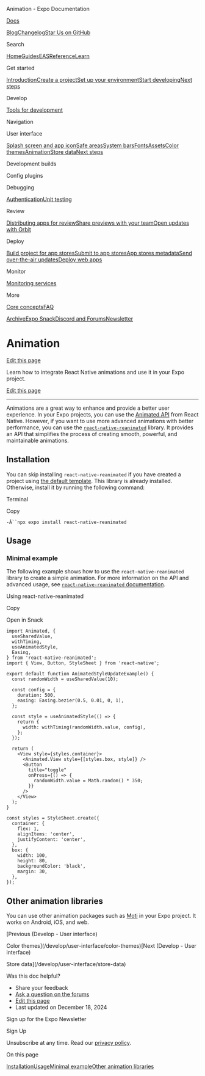 Animation - Expo Documentation

[Docs](/)

[Blog](https://expo.dev/blog)[Changelog](https://expo.dev/changelog)[Star Us on GitHub](https://github.com/expo/expo)

Search

[Home](/)[Guides](/guides/overview)[EAS](/eas)[Reference](/versions/latest)[Learn](/tutorial/overview)

Get started

[Introduction](/get-started/introduction)[Create a project](/get-started/create-a-project)[Set up your environment](/get-started/set-up-your-environment)[Start developing](/get-started/start-developing)[Next steps](/get-started/next-steps)

Develop

[Tools for development](/develop/tools)

Navigation

User interface

[Splash screen and app icon](/develop/user-interface/splash-screen-and-app-icon)[Safe areas](/develop/user-interface/safe-areas)[System bars](/develop/user-interface/system-bars)[Fonts](/develop/user-interface/fonts)[Assets](/develop/user-interface/assets)[Color themes](/develop/user-interface/color-themes)[Animation](/develop/user-interface/animation)[Store data](/develop/user-interface/store-data)[Next steps](/develop/user-interface/next-steps)

Development builds

Config plugins

Debugging

[Authentication](/develop/authentication)[Unit testing](/develop/unit-testing)

Review

[Distributing apps for review](/review/overview)[Share previews with your team](/review/share-previews-with-your-team)[Open updates with Orbit](/review/with-orbit)

Deploy

[Build project for app stores](/deploy/build-project)[Submit to app stores](/deploy/submit-to-app-stores)[App stores metadata](/deploy/app-stores-metadata)[Send over-the-air updates](/deploy/send-over-the-air-updates)[Deploy web apps](/deploy/web)

Monitor

[Monitoring services](/monitoring/services)

More

[Core concepts](/core-concepts)[FAQ](/faq)

[Archive](/archive)[Expo Snack](https://snack.expo.dev)[Discord and Forums](https://chat.expo.dev)[Newsletter](https://expo.dev/mailing-list/signup)

Animation
=========

[Edit this page](https://github.com/expo/expo/edit/main/docs/pages/develop/user-interface/animation.mdx)

Learn how to integrate React Native animations and use it in your Expo project.

[Edit this page](https://github.com/expo/expo/edit/main/docs/pages/develop/user-interface/animation.mdx)

---

Animations are a great way to enhance and provide a better user experience. In your Expo projects, you can use the [Animated API](https://reactnative.dev/docs/next/animations) from React Native. However, if you want to use more advanced animations with better performance, you can use the [`react-native-reanimated`](https://docs.swmansion.com/react-native-reanimated/) library. It provides an API that simplifies the process of creating smooth, powerful, and maintainable animations.

Installation
------------

You can skip installing `react-native-reanimated` if you have created a project using [the default template](/get-started/create-a-project). This library is already installed. Otherwise, install it by running the following command:

Terminal

Copy

`-Â``npx expo install react-native-reanimated`

Usage
-----

### Minimal example

The following example shows how to use the `react-native-reanimated` library to create a simple animation. For more information on the API and advanced usage, see [`react-native-reanimated` documentation](https://docs.swmansion.com/react-native-reanimated/docs/fundamentals/your-first-animation).

Using react-native-reanimated

Copy

Open in Snack

```
import Animated, {
  useSharedValue,
  withTiming,
  useAnimatedStyle,
  Easing,
} from 'react-native-reanimated';
import { View, Button, StyleSheet } from 'react-native';

export default function AnimatedStyleUpdateExample() {
  const randomWidth = useSharedValue(10);

  const config = {
    duration: 500,
    easing: Easing.bezier(0.5, 0.01, 0, 1),
  };

  const style = useAnimatedStyle(() => {
    return {
      width: withTiming(randomWidth.value, config),
    };
  });

  return (
    <View style={styles.container}>
      <Animated.View style={[styles.box, style]} />
      <Button
        title="toggle"
        onPress={() => {
          randomWidth.value = Math.random() * 350;
        }}
      />
    </View>
  );
}

const styles = StyleSheet.create({
  container: {
    flex: 1,
    alignItems: 'center',
    justifyContent: 'center',
  },
  box: {
    width: 100,
    height: 80,
    backgroundColor: 'black',
    margin: 30,
  },
});

```

Other animation libraries
-------------------------

You can use other animation packages such as [Moti](https://moti.fyi/) in your Expo project. It works on Android, iOS, and web.

[Previous (Develop - User interface)

Color themes](/develop/user-interface/color-themes)[Next (Develop - User interface)

Store data](/develop/user-interface/store-data)

Was this doc helpful?

* Share your feedback
* [Ask a question on the forums](https://chat.expo.dev/)
* [Edit this page](https://github.com/expo/expo/edit/main/docs/pages/develop/user-interface/animation.mdx)
* Last updated on December 18, 2024

Sign up for the Expo Newsletter

Sign Up

Unsubscribe at any time. Read our [privacy policy](https://expo.dev/privacy).

On this page

[Installation](/develop/user-interface/animation/#installation)[Usage](/develop/user-interface/animation/#usage)[Minimal example](/develop/user-interface/animation/#minimal-example)[Other animation libraries](/develop/user-interface/animation/#other-animation-libraries)